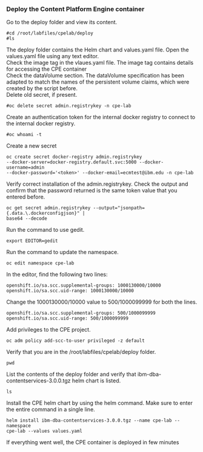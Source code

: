### Deploy the Content Platform Engine container
Go to the deploy folder and view its content.
```
#cd /root/labfiles/cpelab/deploy
#ls
```
The deploy folder contains the Helm chart and values.yaml file. Open the values.yaml file using any text editor.<br/>
Check the image tag in the vlaues.yaml file. The image tag contains details for accessing the CPE container<br/>
Check the dataVolume section. The dataVolume specification has been adapted to match the names of the persistent volume claims, which were created by the script before.<br/>
Delete old secret, if present.
```
#oc delete secret admin.registrykey -n cpe-lab
```
Create an authentication token for the internal docker registry to connect to the internal docker registry.
```
#oc whoami -t
```
Create a new secret
```
oc create secret docker-registry admin.registrykey
--docker-server=docker-registry.default.svc:5000 --docker-username=admin
--docker-password='<token>' --docker-email=ecmtest@ibm.edu -n cpe-lab
```
Verify correct installation of the admin.registrykey. Check the output and confirm that the password returned is the same token value that you entered before.
```
oc get secret admin.registrykey --output="jsonpath={.data.\.dockerconfigjson}" |
base64 --decode
```
Run the command to use gedit.
```
export EDITOR=gedit
```
Run the command to update the namespace.
```
oc edit namespace cpe-lab
```
In the editor, find the following two lines:
```
openshift.io/sa.scc.supplemental-groups: 1000130000/10000
openshift.io/sa.scc.uid-range: 1000130000/10000
```
Change the 1000130000/10000 value to 500/1000099999 for both the lines.
```
openshift.io/sa.scc.supplemental-groups: 500/1000099999
openshift.io/sa.scc.uid-range: 500/1000099999
```
Add privileges to the CPE project.
```
oc adm policy add-scc-to-user privileged -z default
```
Verify that you are in the /root/labfiles/cpelab/deploy folder.<br>
```
pwd
```
List the contents of the deploy folder and verify that ibm-dba-contentservices-3.0.0.tgz helm chart is listed.
```
ls
```
Install the CPE helm chart by using the helm command. Make sure to enter the entire command in a single line.
```
helm install ibm-dba-contentservices-3.0.0.tgz --name cpe-lab --namespace
cpe-lab --values values.yaml
```
If everything went well, the CPE container is deployed in few minutes

